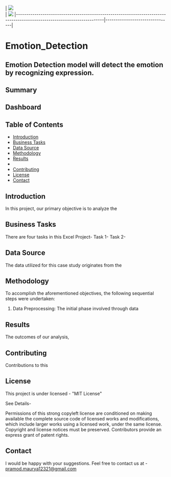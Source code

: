 |      ![](https://img.shields.io/badge/python-3.x-blue?logo=python&logoColor=yellow&labelColor=black)              
| ![](https://img.shields.io/badge/License-MIT-green?labelColor=black)
|-------------------------------------------------------------------------------------------------------------------------|--------------------------------|


# Emotion_Detection


## Emotion Detection model will detect the emotion by recognizing expression.


## Summary

## Dashboard


## Table of Contents

* [Introduction](#introduction)
* [Business Tasks](#business-tasks)
* [Data Source](#data-source)
* [Methodology](#methodology)
* [Results](#results)
* 
* [Contributing](#contributing)
* [License](#license)
* [Contact](#contact)

## Introduction

In this project, our primary objective is to analyze the 


## Business Tasks

There are four tasks in this Excel Project-
Task 1-
Task 2-




## Data Source

The data utilized for this case study originates from the 


## Methodology

To accomplish the aforementioned objectives, the following sequential steps were undertaken:

1. Data Preprocessing:
   The initial phase involved through data


## Results


The outcomes of our analysis,

## Contributing

Contributions to this

## License
This project is under licensed - "MIT License"

See Details-

Permissions of this strong copyleft license are conditioned on making available the complete source code of licensed works and modifications, which include larger works using a licensed work, under the same license. Copyright and license notices must be preserved. Contributors provide an express grant of patent rights.

## Contact
I would be happy with your suggestions. Feel free to contact us at - pramod.maurya12321@gmail.com
